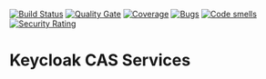 [![Build Status](https://travis-ci.com/johnjcool/keycloak-cas-services.svg?branch=master)](https://travis-ci.com/johnjcool/keycloak-cas-services) [![Quality Gate](https://sonarcloud.io/api/project_badges/measure?project=io.github.johnjcool%3Akeycloak-cas-services&metric=alert_status)](https://sonarcloud.io/dashboard/index/io.github.johnjcool%3Akeycloak-cas-services) [![Coverage](https://sonarcloud.io/api/project_badges/measure?project=io.github.johnjcool%3Akeycloak-cas-services&metric=coverage)](https://sonarcloud.io/component_measures?id=io.github.johnjcool%3Akeycloak-cas-services&metric=coverage) [![Bugs](https://sonarcloud.io/api/project_badges/measure?project=io.github.johnjcool%3Akeycloak-cas-services&metric=bugs)](https://sonarcloud.io/component_measures?id=io.github.johnjcool%3Akeycloak-cas-services&metric=bugs) [![Code smells](https://sonarcloud.io/api/project_badges/measure?project=io.github.johnjcool%3Akeycloak-cas-services&metric=code_smells)](https://sonarcloud.io/component_measures?id=io.github.johnjcool%3Akeycloak-cas-services&metric=code_smells) [![Security Rating](https://sonarcloud.io/api/project_badges/measure?project=io.github.johnjcool%3Akeycloak-cas-services&metric=security_rating)](https://sonarcloud.io/component_measures?id=io.github.johnjcool%3Akeycloak-cas-services&metric=security_rating)

# Keycloak CAS Services